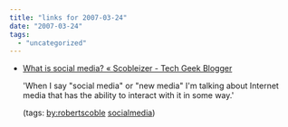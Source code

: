 ```yaml
---
title: "links for 2007-03-24"
date: "2007-03-24"
tags: 
  - "uncategorized"
---
```


- [What is social media? « Scobleizer - Tech Geek Blogger](http://scobleizer.com/2007/02/16/what-is-social-media/)
    
    'When I say "social media" or "new media" I'm talking about Internet media that has the ability to interact with it in some way.'
    
    (tags: [by:robertscoble](http://del.icio.us/heinzwittenbrink/by:robertscoble) [socialmedia](http://del.icio.us/heinzwittenbrink/socialmedia))
